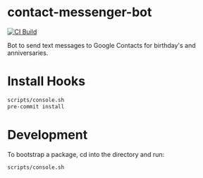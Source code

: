 # contact-messenger-bot

[![CI Build](https://github.com/rcolfin/contact-messenger-bot/actions/workflows/ci.yml/badge.svg)](https://github.com/rcolfin/contact-messenger-bot/actions/workflows/ci.yml)

Bot to send text messages to Google Contacts for birthday's and anniversaries.

# Install Hooks

```sh
scripts/console.sh
pre-commit install
```

# Development

To bootstrap a package, cd into the directory and run:

```sh
scripts/console.sh
```
